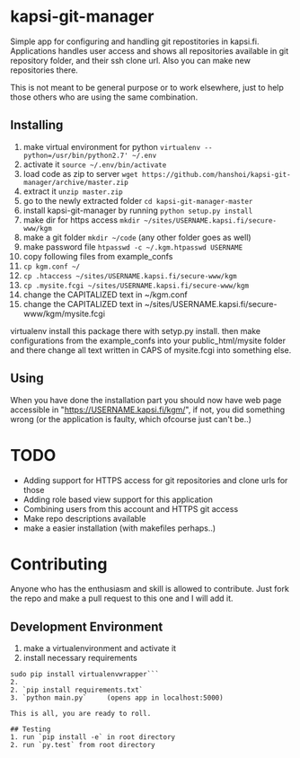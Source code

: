 # kapsi-git-manager
Simple app for configuring and handling git repostitories in kapsi.fi. Applications handles user access and shows all repositories available in
git repository folder, and their ssh clone url. Also you can make new repositories there.

This is not meant to be general purpose or to work elsewhere, just to help those others who are using the same combination.

## Installing

1. make virtual environment for python `virtualenv --python=/usr/bin/python2.7' ~/.env`
2. activate it `source ~/.env/bin/activate`
3. load code as zip to server `wget https://github.com/hanshoi/kapsi-git-manager/archive/master.zip`
4. extract it `unzip master.zip`
5. go to the newly extracted folder `cd kapsi-git-manager-master`
6. install kapsi-git-manager by running `python setup.py install`
7. make dir for https access `mkdir ~/sites/USERNAME.kapsi.fi/secure-www/kgm`
8. make a git folder `mkdir ~/code` (any other folder goes as well)
9. make password file `htpasswd -c ~/.kgm.htpasswd USERNAME`
10. copy following files from example_confs
  1. `cp kgm.conf ~/`
  2. `cp .htaccess ~/sites/USERNAME.kapsi.fi/secure-www/kgm`
  3. `cp .mysite.fcgi ~/sites/USERNAME.kapsi.fi/secure-www/kgm`
11. change the CAPITALIZED text in ~/kgm.conf
12. change the CAPITALIZED text in ~/sites/USERNAME.kapsi.fi/secure-www/kgm/mysite.fcgi

virtualenv install this package there with setyp.py install.
then make configurations from the example_confs into your public_html/mysite folder and there change all text written in CAPS of mysite.fcgi into something else.

## Using
When you have done the installation part you should now have web page accessible in "https://USERNAME.kapsi.fi/kgm/", if not, you did something wrong (or the application is faulty, which ofcourse just can't be..)

# TODO
* Adding support for HTTPS access for git repositories and clone urls for those
* Adding role based view support for this application
* Combining users from this account and HTTPS git access
* Make repo descriptions available
* make a easier installation (with makefiles perhaps..)

# Contributing
Anyone who has the enthusiasm and skill is allowed to contribute. Just fork the repo and make a pull request to this one and I will add it.

## Development Environment
1. make a virtualenvironment and activate it
  1. install necessary requirements
  ```sudo pip install virtualenv
  sudo pip install virtualenvwrapper```
  2.
2. `pip install requirements.txt`
3. `python main.py`     (opens app in localhost:5000)

This is all, you are ready to roll.

## Testing
1. run `pip install -e` in root directory
2. run `py.test` from root directory